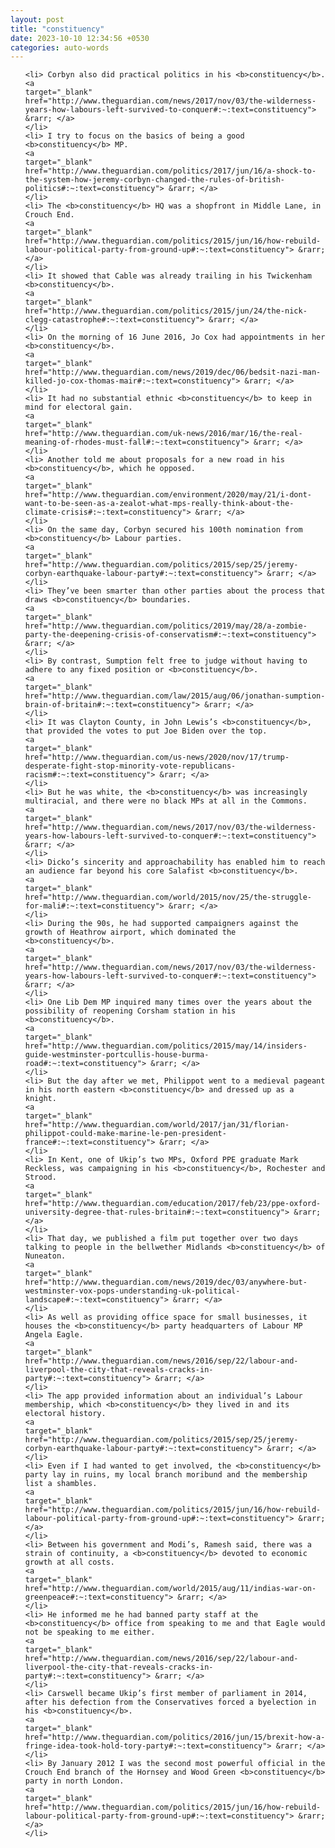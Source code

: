 ```yaml
---
layout: post
title: "constituency"
date: 2023-10-10 12:34:56 +0530
categories: auto-words
---
```

<ol>

    <li> Corbyn also did practical politics in his <b>constituency</b>.
    <a 
    target="_blank" 
    href="http://www.theguardian.com/news/2017/nov/03/the-wilderness-years-how-labours-left-survived-to-conquer#:~:text=constituency"> &rarr; </a>
    </li>
    <li> I try to focus on the basics of being a good <b>constituency</b> MP.
    <a 
    target="_blank" 
    href="http://www.theguardian.com/politics/2017/jun/16/a-shock-to-the-system-how-jeremy-corbyn-changed-the-rules-of-british-politics#:~:text=constituency"> &rarr; </a>
    </li>
    <li> The <b>constituency</b> HQ was a shopfront in Middle Lane, in Crouch End.
    <a 
    target="_blank" 
    href="http://www.theguardian.com/politics/2015/jun/16/how-rebuild-labour-political-party-from-ground-up#:~:text=constituency"> &rarr; </a>
    </li>
    <li> It showed that Cable was already trailing in his Twickenham <b>constituency</b>.
    <a 
    target="_blank" 
    href="http://www.theguardian.com/politics/2015/jun/24/the-nick-clegg-catastrophe#:~:text=constituency"> &rarr; </a>
    </li>
    <li> On the morning of 16 June 2016, Jo Cox had appointments in her <b>constituency</b>.
    <a 
    target="_blank" 
    href="http://www.theguardian.com/news/2019/dec/06/bedsit-nazi-man-killed-jo-cox-thomas-mair#:~:text=constituency"> &rarr; </a>
    </li>
    <li> It had no substantial ethnic <b>constituency</b> to keep in mind for electoral gain.
    <a 
    target="_blank" 
    href="http://www.theguardian.com/uk-news/2016/mar/16/the-real-meaning-of-rhodes-must-fall#:~:text=constituency"> &rarr; </a>
    </li>
    <li> Another told me about proposals for a new road in his <b>constituency</b>, which he opposed.
    <a 
    target="_blank" 
    href="http://www.theguardian.com/environment/2020/may/21/i-dont-want-to-be-seen-as-a-zealot-what-mps-really-think-about-the-climate-crisis#:~:text=constituency"> &rarr; </a>
    </li>
    <li> On the same day, Corbyn secured his 100th nomination from <b>constituency</b> Labour parties.
    <a 
    target="_blank" 
    href="http://www.theguardian.com/politics/2015/sep/25/jeremy-corbyn-earthquake-labour-party#:~:text=constituency"> &rarr; </a>
    </li>
    <li> They’ve been smarter than other parties about the process that draws <b>constituency</b> boundaries.
    <a 
    target="_blank" 
    href="http://www.theguardian.com/politics/2019/may/28/a-zombie-party-the-deepening-crisis-of-conservatism#:~:text=constituency"> &rarr; </a>
    </li>
    <li> By contrast, Sumption felt free to judge without having to adhere to any fixed position or <b>constituency</b>.
    <a 
    target="_blank" 
    href="http://www.theguardian.com/law/2015/aug/06/jonathan-sumption-brain-of-britain#:~:text=constituency"> &rarr; </a>
    </li>
    <li> It was Clayton County, in John Lewis’s <b>constituency</b>, that provided the votes to put Joe Biden over the top.
    <a 
    target="_blank" 
    href="http://www.theguardian.com/us-news/2020/nov/17/trump-desperate-fight-stop-minority-vote-republicans-racism#:~:text=constituency"> &rarr; </a>
    </li>
    <li> But he was white, the <b>constituency</b> was increasingly multiracial, and there were no black MPs at all in the Commons.
    <a 
    target="_blank" 
    href="http://www.theguardian.com/news/2017/nov/03/the-wilderness-years-how-labours-left-survived-to-conquer#:~:text=constituency"> &rarr; </a>
    </li>
    <li> Dicko’s sincerity and approachability has enabled him to reach an audience far beyond his core Salafist <b>constituency</b>.
    <a 
    target="_blank" 
    href="http://www.theguardian.com/world/2015/nov/25/the-struggle-for-mali#:~:text=constituency"> &rarr; </a>
    </li>
    <li> During the 90s, he had supported campaigners against the growth of Heathrow airport, which dominated the <b>constituency</b>.
    <a 
    target="_blank" 
    href="http://www.theguardian.com/news/2017/nov/03/the-wilderness-years-how-labours-left-survived-to-conquer#:~:text=constituency"> &rarr; </a>
    </li>
    <li> One Lib Dem MP inquired many times over the years about the possibility of reopening Corsham station in his <b>constituency</b>.
    <a 
    target="_blank" 
    href="http://www.theguardian.com/politics/2015/may/14/insiders-guide-westminster-portcullis-house-burma-road#:~:text=constituency"> &rarr; </a>
    </li>
    <li> But the day after we met, Philippot went to a medieval pageant in his north eastern <b>constituency</b> and dressed up as a knight.
    <a 
    target="_blank" 
    href="http://www.theguardian.com/world/2017/jan/31/florian-philippot-could-make-marine-le-pen-president-france#:~:text=constituency"> &rarr; </a>
    </li>
    <li> In Kent, one of Ukip’s two MPs, Oxford PPE graduate Mark Reckless, was campaigning in his <b>constituency</b>, Rochester and Strood.
    <a 
    target="_blank" 
    href="http://www.theguardian.com/education/2017/feb/23/ppe-oxford-university-degree-that-rules-britain#:~:text=constituency"> &rarr; </a>
    </li>
    <li> That day, we published a film put together over two days talking to people in the bellwether Midlands <b>constituency</b> of Nuneaton.
    <a 
    target="_blank" 
    href="http://www.theguardian.com/news/2019/dec/03/anywhere-but-westminster-vox-pops-understanding-uk-political-landscape#:~:text=constituency"> &rarr; </a>
    </li>
    <li> As well as providing office space for small businesses, it houses the <b>constituency</b> party headquarters of Labour MP Angela Eagle.
    <a 
    target="_blank" 
    href="http://www.theguardian.com/news/2016/sep/22/labour-and-liverpool-the-city-that-reveals-cracks-in-party#:~:text=constituency"> &rarr; </a>
    </li>
    <li> The app provided information about an individual’s Labour membership, which <b>constituency</b> they lived in and its electoral history.
    <a 
    target="_blank" 
    href="http://www.theguardian.com/politics/2015/sep/25/jeremy-corbyn-earthquake-labour-party#:~:text=constituency"> &rarr; </a>
    </li>
    <li> Even if I had wanted to get involved, the <b>constituency</b> party lay in ruins, my local branch moribund and the membership list a shambles.
    <a 
    target="_blank" 
    href="http://www.theguardian.com/politics/2015/jun/16/how-rebuild-labour-political-party-from-ground-up#:~:text=constituency"> &rarr; </a>
    </li>
    <li> Between his government and Modi’s, Ramesh said, there was a strain of continuity, a <b>constituency</b> devoted to economic growth at all costs.
    <a 
    target="_blank" 
    href="http://www.theguardian.com/world/2015/aug/11/indias-war-on-greenpeace#:~:text=constituency"> &rarr; </a>
    </li>
    <li> He informed me he had banned party staff at the <b>constituency</b> office from speaking to me and that Eagle would not be speaking to me either.
    <a 
    target="_blank" 
    href="http://www.theguardian.com/news/2016/sep/22/labour-and-liverpool-the-city-that-reveals-cracks-in-party#:~:text=constituency"> &rarr; </a>
    </li>
    <li> Carswell became Ukip’s first member of parliament in 2014, after his defection from the Conservatives forced a byelection in his <b>constituency</b>.
    <a 
    target="_blank" 
    href="http://www.theguardian.com/politics/2016/jun/15/brexit-how-a-fringe-idea-took-hold-tory-party#:~:text=constituency"> &rarr; </a>
    </li>
    <li> By January 2012 I was the second most powerful official in the Crouch End branch of the Hornsey and Wood Green <b>constituency</b> party in north London.
    <a 
    target="_blank" 
    href="http://www.theguardian.com/politics/2015/jun/16/how-rebuild-labour-political-party-from-ground-up#:~:text=constituency"> &rarr; </a>
    </li>